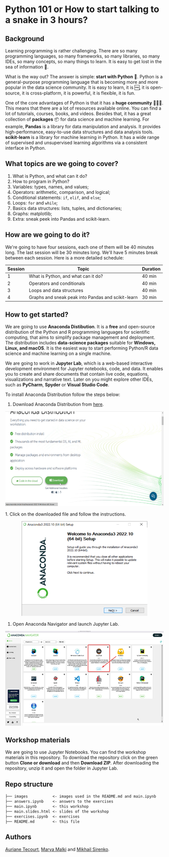 # Python 101 or How to start talking to a snake in 3 hours?

## Background
Learning programming is rather challenging. There are so many programming languages, so many frameworks, so many libraries, so many IDEs, so many concepts, so many things to learn. It is easy to get lost in the sea of information :shrug:.

What is the way out? The answer is simple: **start with Python** :snake:. Python is a general-purpose programming language that is becoming more and more popular in the data science community. It is easy to learn, it is :free:, it is open-source, it is cross-platform, it is powerful, it is flexible, it is fun.

One of the core advantages of Python is that it has a **huge community** :people_holding_hands:. This means that there are a lot of resources available online. You can find a lot of tutorials, courses, books, and videos. Besides that, it has a great collection of **packages** :package: for data science and machine learning. For example, **Pandas** is a library for data manipulation and analysis. It provides high-performance, easy-to-use data structures and data analysis tools. **scikit-learn** is a library for machine learning in Python. It has a wide range of supervised and unsupervised learning algorithms via a consistent interface in Python.

## What topics are we going to cover?
1. What is Python, and what can it do?
2. How to program in Python?
3. Variables: types, names, and values;
4. Operators: arithmetic, comparison, and logical;
5. Conditional statements: `if`, `elif`, and `else`;
6. Loops: `for` and `while`;
7. Basics data structures: lists, tuples, and dictionaries;
8. Graphs: matplotlib;
9. Extra: sneak peek into Pandas and scikit-learn.

## How are we going to do it?
We're going to have four sessions, each one of them will be 40 minutes long. The last session will be 30 minutes long. We'll have 5 minutes break between each session. Here is a more detailed schedule:

| Session | Topic | Duration |
| --- | --- | --- |
| 1 | What is Python, and what can it do? | 40 min |
| 2 | Operators and conditionals | 40 min |
| 3 | Loops and data structures | 40 min |
| 4 | Graphs and sneak peak into Pandas and scikit-learn | 30 min |

## How to get started?
We are going to use **Anaconda Distibution**. It is a **free** and open-source distribution of the Python and R programming languages for scientific computing, that aims to simplify package management and deployment. The distribution includes **data-science packages** suitable for **Windows, Linux, and macOS**. It is the easiest way to start performing Python/R data science and machine learning on a single machine.

We are going to work in **Jupyter Lab**, which is a web-based interactive development environment for Jupyter notebooks, code, and data. It enables you to create and share documents that contain live code, equations, visualizations and narrative text. Later on you might explore other IDEs, such as **PyCharm**, **Spyder** or **Visual Studio Code**. 

To install Anaconda Distribution follow the steps below:

1. Download Anaconda Distribution from [here](https://www.anaconda.com/download/).
<p align="center">
    <img src="images/screenshot1.png" width="600" height="300">
</p>
1. Click on the downloaded file and follow the instructions.
<p align="center">
    <img src="images/screenshot2.png" width="400" height="300">
</p>

1. Open Anaconda Navigator and launch Jupyter Lab.
<p align="center">
    <img src="images/screenshot3.png" width="600" height="300">
</p>

## Workshop materials
We are going to use Jupyter Notebooks. You can find the workshop materials in this repository. To download the repository click on the green button **Clone or download** and then **Download ZIP**. After downloading the repository, unzip it and open the folder in Jupyter Lab.

## Repo structure
```
├── images           <- images used in the README.md and main.ipynb
├── answers.ipynb    <- answers to the exercises
├── main.ipynb       <- this workshop
├── main.slides.html <- slides of the workshop
├── exercises.ipynb  <- exercises
├── README.md        <- this file
```
## Authors
[Auriane Tecourt](https://github.com/AurianeTec), [Marya Malki](https://github.com/maryamalki) and [Mikhail Sirenko](https://github.com/mikhailsirenko).